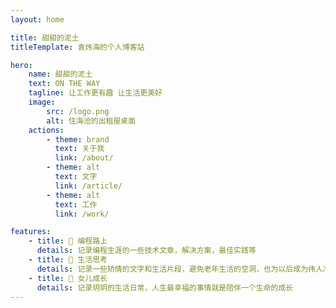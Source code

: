 ```yaml
---
layout: home

title: 甜甜的泥土
titleTemplate: 袁炜海的个人博客站

hero:
    name: 甜甜的泥土
    text: ON THE WAY
    tagline: 让工作更有趣 让生活更美好
    image:
        src: /logo.png
        alt: 住海沧的出租屋桌面
    actions:
        - theme: brand
          text: 关于我
          link: /about/
        - theme: alt
          text: 文字
          link: /article/
        - theme: alt
          text: 工作
          link: /work/

features:
    - title: 📝 编程路上
      details: 记录编程生涯的一些技术文章，解决方案，最佳实践等
    - title: 🤔 生活思考
      details: 记录一些矫情的文字和生活片段，避免老年生活的空洞，也为以后成为伟人准备一些素材
    - title: 👧 女儿成长
      details: 记录玥玥的生活日常，人生最幸福的事情就是陪伴一个生命的成长
---
```


<style>
 @import url(./.vitepress/theme/custom-root.css);
</style>

